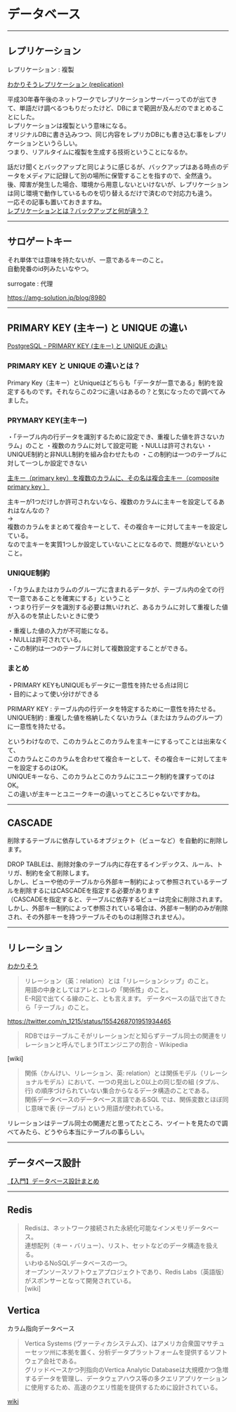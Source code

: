 # データベース

---

## レプリケーション

レプリケーション : 複製

[わかりそうレプリケーション (replication)](https://wa3.i-3-i.info/word12869.html)  

平成30年春午後のネットワークでレプリケーションサーバーってのが出てきて、単語だけ調べるつもりだったけど、DBにまで範囲が及んだのでまとめることにした。  
レプリケーションは複製という意味になる。  
オリジナルDBに書き込みつつ、同じ内容をレプリカDBにも書き込む事をレプリケーションというらしい。  
つまり、リアルタイムに複製を生成する技術ということになるか。  

話だけ聞くとバックアップと同じように感じるが、バックアップはある時点のデータをメディアに記録して別の場所に保管することを指すので、全然違う。  
後、障害が発生した場合、環境から用意しないといけないが、レプリケーションは同じ環境で動作しているものを切り替えるだけで済むので対応力も違う。  
一応その記事も置いておきますね。  
[レプリケーションとは？バックアップと何が違う？](https://bcblog.sios.jp/what-is-replication/)  

---

## サロゲートキー

それ単体では意味を持たないが、一意であるキーのこと。  
自動発番のid列みたいなやつ。  

surrogate : 代理  

<https://amg-solution.jp/blog/8980>  

---

## PRIMARY KEY (主キー) と UNIQUE の違い

[PostgreSQL - PRIMARY KEY (主キー) と UNIQUE の違い](https://esthersoftware.hatenablog.com/entry/deference-between-primarykey-and-unique-postgresql)  

### PRIMARY KEY と UNIQUE の違いとは？

Primary Key（主キー）とUniqueはどちらも「データが一意である」制約を設定するものです。それならこの2つに違いはあるの？と気になったので調べてみました。

### PRYMARY KEY(主キー)

・「テーブル内の行データを識別するために設定でき、重複した値を許さないカラム」のこと
・複数のカラムに対して設定可能
・NULLは許可されない
・UNIQUE制約と非NULL制約を組み合わせたもの
・この制約は一つのテーブルに対して一つしか設定できない

[主キー（primary key）を複数のカラムに、その名は複合主キー（composite primary key ）](https://ts0818.hatenablog.com/entry/2017/02/04/162513)  

主キーが1つだけしか許可されないなら、複数のカラムに主キーを設定してるあれはなんなの？  
→  
複数のカラムをまとめて複合キーとして、その複合キーに対して主キーを設定している。  
なので主キーを実質1つしか設定していないことになるので、問題がないということ。  

### UNIQUE制約

・「カラムまたはカラムのグループに含まれるデータが、テーブル内の全ての行で一意であることを確実にする」ということ  
・つまり行データを識別する必要は無いけれど、あるカラムに対して重複した値が入るのを禁止したいときに使う  

・重複した値の入力が不可能になる。  
・NULLは許可されている。  
・この制約は一つのテーブルに対して複数設定することができる。  

### まとめ

・PRIMARY KEYもUNIQUEもデータに一意性を持たせる点は同じ  
・目的によって使い分けができる  

PRIMARY KEY : テーブル内の行データを特定するために一意性を持たせる。  
UNIQUE制約 :  重複した値を格納したくないカラム（またはカラムのグループ）に一意性を持たせる。  

というわけなので、このカラムとこのカラムを主キーにするってことは出来なくて、  
このカラムとこのカラムを合わせて複合キーとして、その複合キーに対して主キーを設定するのはOK。  
UNIQUEキーなら、このカラムとこのカラムにユニーク制約を課すってのはOK。  
この違いが主キーとユニークキーの違いってところじゃないですかね。  

---

## CASCADE

削除するテーブルに依存しているオブジェクト（ビューなど）を自動的に削除します。  

DROP TABLEは、削除対象のテーブル内に存在するインデックス、ルール、トリガ、制約を全て削除します。  
しかし、ビューや他のテーブルから外部キー制約によって参照されているテーブルを削除するにはCASCADEを指定する必要があります  
（CASCADEを指定すると、テーブルに依存するビューは完全に削除されます。  
しかし、外部キー制約によって参照されている場合は、外部キー制約のみが削除され、その外部キーを持つテーブルそのものは削除されません）。  

---

## リレーション

[わかりそう](https://wa3.i-3-i.info/word11596.html)  
>リレーション（英：relation）とは「リレーションシップ」のこと。  
用語の中身としてはアレとコレの「関係性」のこと。  
E-R図で出てくる線のこと、とも言えます。
データベースの話で出てきたら「テーブル」のこと。  

<https://twitter.com/n_1215/status/1554268701951934465>  
>RDBではテーブルこそがリレーションだと知らずテーブル同士の関連をリレーションと呼んでしまうITエンジニアの割合 - Wikipedia  

[wiki]  
>関係（かんけい、リレーション、英: relation）とは関係モデル（リレーショナルモデル）において、一つの見出しと0以上の同じ型の組 (タプル、行) の順序づけられていない集合からなるデータ構造のことである。  
>関係データベースのデータベース言語であるSQL では、関係変数とほぼ同じ意味で表 (テーブル) という用語が使われている。  

リレーションはテーブル同士の関連だと思ってたところ、ツイートを見たので調べてみたら、どうやら本当にテーブルの事らしい。  

---

## データベース設計

[【入門】データベース設計まとめ](https://qiita.com/KNR109/items/5d4a1954f3e8fd8eaae7)  

---

## Redis

>Redisは、ネットワーク接続された永続化可能なインメモリデータベース。  
>連想配列（キー・バリュー）、リスト、セットなどのデータ構造を扱える。  
>いわゆるNoSQLデータベースの一つ。  
>オープンソースソフトウェアプロジェクトであり、Redis Labs（英語版）がスポンサーとなって開発されている。  
>[wiki]  

## Vertica

カラム指向データベース  

>Vertica Systems (ヴァーティカシステムズ)、はアメリカ合衆国マサチューセッツ州に本拠を置く、分析データプラットフォームを提供するソフトウェア会社である。  
グリッドベースかつ列指向のVertica Analytic Databaseは大規模かつ急増するデータを管理し、データウェアハウス等の多クエリアプリケーションに使用するため、高速のクエリ性能を提供するために設計されている。  

[wiki](https://ja.wikipedia.org/wiki/Vertica)  
